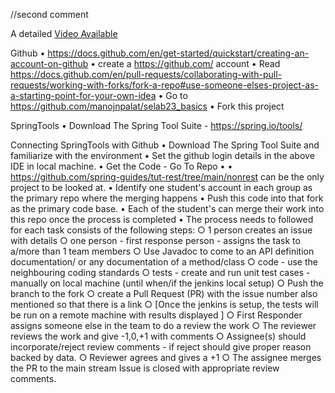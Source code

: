 //second comment

 A detailed [Video Available](https://youtu.be/qG8qgX7lquY)

 Github
 • https://docs.github.com/en/get-started/quickstart/creating-an-account-on-github
 • create a https://github.com/ account
 • Read https://docs.github.com/en/pull-requests/collaborating-with-pull-requests/working-with-forks/fork-a-repo#use-someone-elses-project-as-a-starting-point-for-your-own-idea
 • Go to https://github.com/manojnpalat/selab23_basics
 • Fork this project

 SpringTools
 • Download  The Spring Tool Suite - https://spring.io/tools/

Connecting SpringTools with Github
• Download  The Spring Tool Suite and familiarize with the environment
• Set the github login details in the above IDE in local machine.
• Get the Code - Go To Repo 
• • https://github.com/spring-guides/tut-rest/tree/main/nonrest can be the only project to be looked at.
• Identify one student's account in each group as the primary repo  where the merging happens
• Push this code into that fork as the primary code base.
• Each of the student's can merge their work into this repo once the process is completed
• The process needs to followed for each task consists of the following steps:
 ○ 1 person creates an issue with details
 ○ one person - first response person -  assigns the task to  a/more than 1 team members
 ○  Use Javadoc to come to an API definition documentation/ or any documentation of a method/class
 ○  code - use the neighbouring coding standards
 ○ tests - create and run unit test cases - manually on local machine (until when/if the jenkins local setup)
 ○ Push the branch to the fork
 ○ create a Pull Request (PR) with the issue number also mentioned so that there is a link
 ○ [Once the jenkins is setup, the tests will be run on a remote machine with results displayed ]
 ○ First Responder assigns someone else in the team to do a review the work
 ○ The reviewer reviews the work and give -1,0,+1 with comments
 ○ Assignee(s) should incorporate/reject review comments - if reject should give proper reason backed by data.
 ○ Reviewer agrees and gives a +1
 ○ The assignee merges the PR to the main stream
Issue is closed with appropriate review comments.
